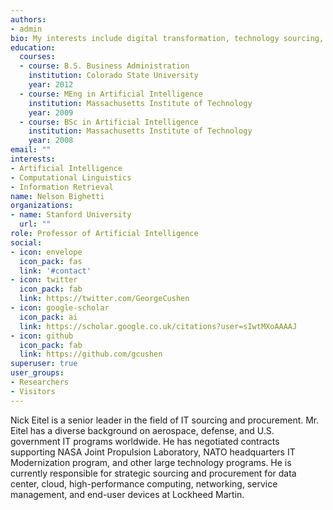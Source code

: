 ```yaml
---
authors:
- admin
bio: My interests include digital transformation, technology sourcing, 
education:
  courses:
  - course: B.S. Business Administration
    institution: Colorado State University
    year: 2012
  - course: MEng in Artificial Intelligence
    institution: Massachusetts Institute of Technology
    year: 2009
  - course: BSc in Artificial Intelligence
    institution: Massachusetts Institute of Technology
    year: 2008
email: ""
interests:
- Artificial Intelligence
- Computational Linguistics
- Information Retrieval
name: Nelson Bighetti
organizations:
- name: Stanford University
  url: ""
role: Professor of Artificial Intelligence
social:
- icon: envelope
  icon_pack: fas
  link: '#contact'
- icon: twitter
  icon_pack: fab
  link: https://twitter.com/GeorgeCushen
- icon: google-scholar
  icon_pack: ai
  link: https://scholar.google.co.uk/citations?user=sIwtMXoAAAAJ
- icon: github
  icon_pack: fab
  link: https://github.com/gcushen
superuser: true
user_groups:
- Researchers
- Visitors
---
```


Nick Eitel is a senior leader in the field of IT sourcing and procurement.  Mr. Eitel has a diverse background on aerospace, defense, and U.S. government IT programs worldwide.  He has negotiated contracts supporting NASA Joint Propulsion Laboratory, NATO headquarters IT Modernization program, and other large technology programs. He is currently responsible for strategic sourcing and procurement for data center, cloud, high-performance computing, networking, service management, and end-user devices at Lockheed Martin.
